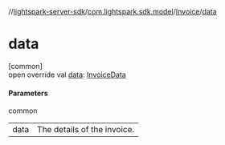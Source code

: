 //[lightspark-server-sdk](../../../index.md)/[com.lightspark.sdk.model](../index.md)/[Invoice](index.md)/[data](data.md)

# data

[common]\
open override val [data](data.md): [InvoiceData](../-invoice-data/index.md)

#### Parameters

common

| | |
|---|---|
| data | The details of the invoice. |
